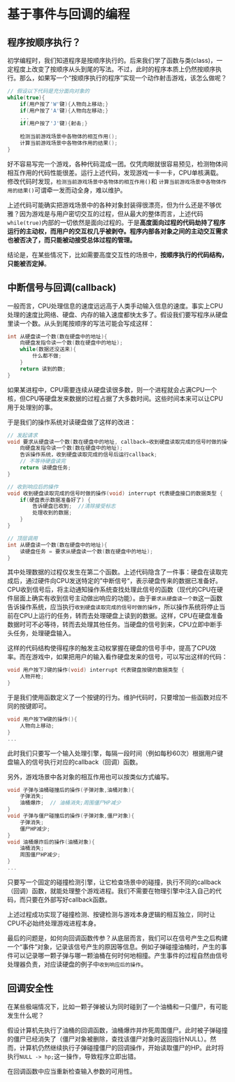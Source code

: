# 基于事件与回调的编程
## 程序按顺序执行？
初学编程时，我们知道程序是按顺序执行的。后来我们学了函数与类(class)，一定程度上改变了按顺序从头到尾的写法。不过，此时的程序本质上仍然按顺序执行。那么，如果写一个“按顺序执行的程序”实现一个动作射击游戏，该怎么做呢？  

```c++
// 假设以下代码是充分面向对象的
while(true){
    if(用户按了'W'键){人物向上移动;}
    if(用户按了'A'键){人物向左移动;}
    ...
    if(用户按了'J'键){射击;}
    
    检测当前游戏场景中各物体的相互作用();
    计算当前游戏场景中各物体作用的结果();
}
```

好不容易写完一个游戏，各种代码混成一团。仅凭肉眼就很容易预见，检测物体间相互作用的代码性能很差。运行上述代码，发现游戏一卡一卡，CPU单核满载。修改代码时发现，`检测当前游戏场景中各物体的相互作用()`和 `计算当前游戏场景中各物体作用的结果()`可谓牵一发而动全身，难以维护。

上述代码可能确实把游戏场景中的各种对象封装得很漂亮，但为什么还是不够优雅？因为游戏是与用户密切交互的过程，但从最大的整体而言，上述代码`while(true)`内部的一切依然是面向过程的。于是**高度面向过程的代码劫持了程序运行的主动权，而用户的交互权几乎被剥夺。程序内部各对象之间的主动交互需求也被否决了，而只能被动接受总体过程的管理。**

结论是，在某些情况下，比如需要高度交互性的场景中，**按顺序执行的代码结构，只能被否定掉**。

## 中断信号与回调(callback)

一般而言，CPU处理信息的速度远远高于人类手动输入信息的速度。事实上CPU处理的速度比网络、硬盘、内存的输入速度都快太多了。假设我们要写程序从硬盘里读一个数。从头到尾按顺序的写法可能会写成这样：

```c++
int 从硬盘读一个数(数在硬盘中的地址){
    向硬盘发指令读一个数(数在硬盘中的地址);
    while(数据还没送来){
        什么都不做;
    }
    return 读到的数;
}
```

如果某进程中，CPU需要连续从硬盘读很多数，则一个进程就会占满CPU一个核，但CPU等硬盘发来数据的过程占据了大多数时间。这些时间本来可以让CPU用于处理别的事。

于是我们的操作系统对读硬盘做了这样的改进：

```c++
// 发起请求
void 要求从硬盘读一个数(数在硬盘中的地址, callback=收到硬盘读取完成的信号时做的操作){
    向硬盘发指令读一个数(数在硬盘中的地址);
    告诉操作系统，收到硬盘读取完成的信号后运行callback;
    // 不等待硬盘读完
    return 读硬盘任务;
}

// 收到响应后的操作
void 收到硬盘读取完成的信号时做的操作(void) interrupt 代表硬盘接口的数据类型 {
	if(硬盘表示数据准备好了) {
        告诉硬盘已收到;  //清除接受标志
        处理收到的数据;
    }
}

// 顶层调用
int 从硬盘读一个数(数在硬盘中的地址){
    读硬盘任务 = 要求从硬盘读一个数(数在硬盘中的地址);
}
```

其中处理数据的过程仅发生在第二个函数。上述代码隐含了一件事：硬盘在读取完成后，通过硬件向CPU发送特定的”中断信号“，表示硬盘传来的数据已准备好。CPU收到信号后，将主动通知操作系统查找处理此信号的函数（现代的CPU在硬件层面上确实有收到信号主动做出响应的功能）。由于`要求从硬盘读一个数`这一函数告诉操作系统，应当执行`收到硬盘读取完成的信号时做的操作`，所以操作系统将停止当前在CPU上运行的任务，转而去处理硬盘上读到的数据。这样，CPU在硬盘准备数据时可不必等待，转而去处理其他任务。当硬盘的信号到来，CPU立即中断手头任务，处理硬盘输入。

这样的代码结构使得程序的触发主动权掌握在硬盘的信号手中，提高了CPU效率。而在游戏中，如果把用户的输入看作硬盘发来的信号，可以写出这样的代码：

```c++
void 用户按下J键的操作(void) interrupt 代表键盘按键的数据类型 {
	人物开枪;
}
```

于是我们使用函数定义了一个按键的行为。维护代码时，只要增加一些函数对应不同的按键即可。

```c++
void 用户按下W键的操作(){
	人物向上移动;
}
...
```

此时我们只要写一个输入处理引擎，每隔一段时间（例如每秒60次）根据用户键盘输入的信号执行对应的callback（回调）函数。

另外，游戏场景中各对象的相互作用也可以按类似方式编写。

```c++
void 子弹与油桶碰撞后的操作(子弹对象,油桶对象){
	子弹消失;
	油桶爆炸;  // 油桶消失;周围僵尸HP减少
}
void 子弹与僵尸碰撞后的操作(子弹对象,僵尸对象){
    子弹消失;
    僵尸HP减少;
}
void 油桶爆炸后的操作(油桶对象){
    油桶消失;
    周围僵尸HP减少;
}
...
```

只要写一个固定的碰撞检测引擎，让它检查场景中的碰撞，执行不同的callback（回调）函数，就能处理整个游戏进程。我们不需要在物理引擎中注入自己的代码，而只要在外部写好callback函数。

上述过程成功实现了碰撞检测、按键检测与游戏本身逻辑的相互独立，同时让CPU不必始终处理游戏进程本身。

最后的问题是，如何向回调函数传参？从底层而言，我们可以在信号产生之后构建一个“事件”对象，记录该信号产生的原因等信息。例如子弹碰撞油桶时，产生的事件可以记录哪一颗子弹与哪一颗油桶在何时何地相撞。产生事件的过程自然由信号处理器负责，对应读硬盘的例子中`收到响应后的操作`。

## 回调安全性

在某些极端情况下，比如一颗子弹被认为同时碰到了一个油桶和一只僵尸，有可能发生什么呢？

假设计算机先执行了油桶的回调函数，油桶爆炸并炸死周围僵尸。此时被子弹碰撞的僵尸已经消失了（僵尸对象被删除，查找该僵尸对象时返回指针NULL）。然而，计算机仍然继续执行子弹碰撞僵尸的回调操作，开始读取僵尸的HP。此时将执行`NULL -> hp;`这一操作，导致程序立即出错。

在回调函数中应当重新检查输入参数的可用性。